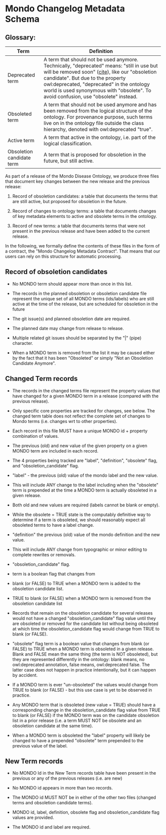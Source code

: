 # Mondo Changelog Metadata Schema 

## Glossary:

Term | Definition
-- | --
Deprecated term | A term that should not be used anymore. Technically, "deprecated" means: "still in use but will be removed soon" ([cite](https://stackoverflow.com/questions/9208091/the-difference-between-deprecated-depreciated-and-obsolete/9208164#:~:text=Deprecated%20means%20that%20it%20is,already%20out%2Dof%2Duse.)), like our "obsoletion candidate". But due to the property owl:deprecated, "deprecated" in the ontology world is used synonymous with "obsolete". To avoid confusion, use "obsolete" instead.
Obsoleted term | A term that should not be used anymore and has been removed from the logical structure of the ontology. For provenance purpose, such terms live on in the ontology file outside the class hierarchy, denoted with owl:deprecated "true".
Active term | A term that active in the ontology, i.e. part of the logical classification.
Obsoletion candidate term | A term that is proposed for obsoletion in the future, but still active.

 As part of a release of the Mondo Disease Ontology, we produce three files that document key changes between the new release and the previous release:

1.  Record of obsoletion candidates: a table that documents the terms that are still active, but proposed for obsoletion in the future.

2.  Record of changes to ontology terms: a table that documents changes of key metadata elements to active and obsolete terms in the ontology.

3.  Record of new terms: a table that documents terms that were not present in the previous release and have been added to the current release.

In the following, we formally define the contents of these files in the form of a contract, the "Mondo Changelog Metadata Contract". That means that our users can rely on this structure for automatic processing.

Record of obsoletion candidates
-------------------------------

-   No MONDO term should appear more than once in this list.

-   The records in the planned obsoletion or obsoletion candidate file represent the unique set of all MONDO terms (ids/labels) who are still active at the time of the release, but are scheduled for obsoletion in the future

-   The git issue(s) and planned obsoletion date are required.

-   The planned date may change from release to release.

-   Multiple related git issues should be separated by the "|" (pipe) character.

-   When a MONDO term is removed from the list it may be caused either by the fact that it has been "Obsoleted" or simply "Not an Obsoletion Candidate Anymore". 

Changed Term records
--------------------

-   The records in the changed terms file represent the property values that have changed for a given MONDO term in a release (compared with the previous release).

-   Only specific core properties are tracked for changes, see below. The changed term table does not reflect the complete set of changes to Mondo terms (i.e. changes wrt to other properties).

-   Each record in this file MUST have a unique MONDO id + property combination of values. 

-   The previous (old) and new value of the given property on a given MONDO term are included in each record. 

-   The 4 properties being tracked are "label", "definition", "obsolete" flag, and "obsoletion_candidate" flag. 

-   "label" - the previous (old) value of the mondo label and the new value. 

-   This will include ANY change to the label including when the "obsolete" term is prepended at the time a MONDO term is actually obsoleted in a given release. 

-   Both old and new values are required (labels cannot be blank or empty). 

-   While the obsolete = TRUE state is the computably definitive way to determine if a term is obsoleted, we should reasonably expect all obsoleted terms to have a label change.

-   "definition" the previous (old) value of the mondo definition and the new value. 

-   This will include ANY change from typographic or minor editing to complete rewrites or removals.

-   "obsoletion_candidate" flag.

-   term is a boolean flag that changes from 

-   blank (or FALSE) to TRUE when a MONDO term is added to the obsoletion candidate list. 

-   TRUE to blank (or FALSE) when a MONDO term is removed from the obsoletion candidate list

-   Records that remain on the obsoletion candidate for several releases would not have a changed "obsoletion_candidate" flag value until they are obsoleted or removed for the candidate list without being obsoleted at which time the obsoletion_candidate flag would change from TRUE to blank (or FALSE).

-   "obsolete" flag term is a boolean value that changes from blank (or FALSE) to TRUE when a MONDO term is obsoleted in a given release. Blank and FALSE mean the same thing (the term is NOT obsoleted), but they are represented differently in the ontology: blank means, no owl:deprecated annotation, false means, owl:deprecated false. The latter case does not happen in practice intentionally, but it can happen by accident. 

-   If a MONDO term is ever "un-obsoleted" the values would change from TRUE to blank (or FALSE) - but this use case is yet to be observed in practice. 

-   Any MONDO term that is obsoleted (new value = TRUE) should have a corresponding change in the obsoletion_candidate flag value from TRUE to blank (or FALSE) if the MONDO term was on the candidate obsoletion list in a prior release (i.e. a term MUST NOT be obsolete and an obsoletion candidate at the same time). 

-   When a MONDO term is obsoleted the "label" property will likely be changed to have a prepended "obsolete" term prepended to the previous value of the label.

New Term records
----------------

-   No MONDO Id in the New Term records table have been present in the previous or any of the previous releases (i.e. are new)

-   No MONDO id appears in more than two records.

-   The MONDO id MUST NOT be in either of the other two files (changed terms and obsoletion candidate terms). 

-   MONDO id, label, definition, obsolete flag and obsoletion_candidate flag values are provided. 

-   The MONDO id and label are required.